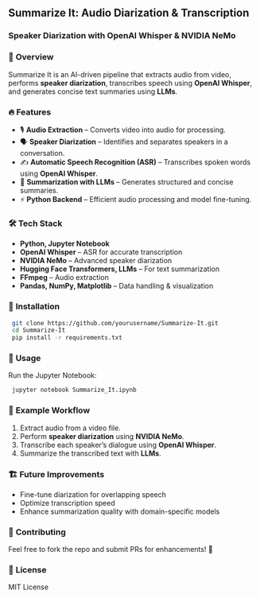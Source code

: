 ## **Summarize It: Audio Diarization & Transcription**  
### **Speaker Diarization with OpenAI Whisper & NVIDIA NeMo**  

### 🚀 **Overview**  
Summarize It is an AI-driven pipeline that extracts audio from video, performs **speaker diarization**, transcribes speech using **OpenAI Whisper**, and generates concise text summaries using **LLMs**.  

### 🔥 **Features**  
- 🎙 **Audio Extraction** – Converts video into audio for processing.  
- 🗣 **Speaker Diarization** – Identifies and separates speakers in a conversation.  
- ✍ **Automatic Speech Recognition (ASR)** – Transcribes spoken words using **OpenAI Whisper**.  
- 🧠 **Summarization with LLMs** – Generates structured and concise summaries.  
- ⚡ **Python Backend** – Efficient audio processing and model fine-tuning.  

### 🛠 **Tech Stack**  
- **Python, Jupyter Notebook**  
- **OpenAI Whisper** – ASR for accurate transcription  
- **NVIDIA NeMo** – Advanced speaker diarization  
- **Hugging Face Transformers, LLMs** – For text summarization  
- **FFmpeg** – Audio extraction  
- **Pandas, NumPy, Matplotlib** – Data handling & visualization  

### 📌 **Installation**  
```bash
 git clone https://github.com/yourusername/Summarize-It.git
 cd Summarize-It
 pip install -r requirements.txt
```

### 🚀 **Usage**  
Run the Jupyter Notebook:  
```bash
 jupyter notebook Summarize_It.ipynb
```

### 📜 **Example Workflow**  
1. Extract audio from a video file.  
2. Perform **speaker diarization** using **NVIDIA NeMo**.  
3. Transcribe each speaker’s dialogue using **OpenAI Whisper**.  
4. Summarize the transcribed text with **LLMs**.  

### 🏗 **Future Improvements**  
- Fine-tune diarization for overlapping speech  
- Optimize transcription speed  
- Enhance summarization quality with domain-specific models  

### 📌 **Contributing**  
Feel free to fork the repo and submit PRs for enhancements! 🚀  

### 📄 **License**  
MIT License  
